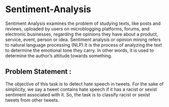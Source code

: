 # Sentiment-Analysis
Sentiment Analysis examines the problem of studying texts, like posts and reviews, uploaded by users on microblogging platforms, forums, and electronic businesses, regarding the opinions they have about a product, service, event, person or idea. Sentiment analysis or opinion mining refers to natural language processing (NLP).It is the process of analyzing the text to determine the emotional tone they carry. In other words, it is used to determine the author’s attitude towards something.

## Problem Statement :
The objective of this task is to detect hate speech in tweets. For the sake of simplicity, we say a tweet contains hate speech if it has a racist or sexist sentiment associated with it. So, the task is to classify racist or sexist tweets from other tweets.
